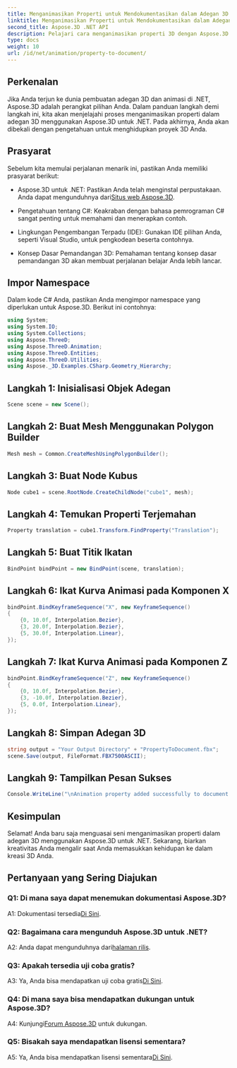 ```yaml
---
title: Menganimasikan Properti untuk Mendokumentasikan dalam Adegan 3D
linktitle: Menganimasikan Properti untuk Mendokumentasikan dalam Adegan 3D
second_title: Aspose.3D .NET API
description: Pelajari cara menganimasikan properti 3D dengan Aspose.3D untuk .NET. Panduan langkah demi langkah untuk membuat pemandangan dinamis.
type: docs
weight: 10
url: /id/net/animation/property-to-document/
---
```

## Perkenalan

Jika Anda terjun ke dunia pembuatan adegan 3D dan animasi di .NET, Aspose.3D adalah perangkat pilihan Anda. Dalam panduan langkah demi langkah ini, kita akan menjelajahi proses menganimasikan properti dalam adegan 3D menggunakan Aspose.3D untuk .NET. Pada akhirnya, Anda akan dibekali dengan pengetahuan untuk menghidupkan proyek 3D Anda.

## Prasyarat

Sebelum kita memulai perjalanan menarik ini, pastikan Anda memiliki prasyarat berikut:

-  Aspose.3D untuk .NET: Pastikan Anda telah menginstal perpustakaan. Anda dapat mengunduhnya dari[Situs web Aspose.3D](https://releases.aspose.com/3d/net/).

- Pengetahuan tentang C#: Keakraban dengan bahasa pemrograman C# sangat penting untuk memahami dan menerapkan contoh.

- Lingkungan Pengembangan Terpadu (IDE): Gunakan IDE pilihan Anda, seperti Visual Studio, untuk pengkodean beserta contohnya.

- Konsep Dasar Pemandangan 3D: Pemahaman tentang konsep dasar pemandangan 3D akan membuat perjalanan belajar Anda lebih lancar.

## Impor Namespace

Dalam kode C# Anda, pastikan Anda mengimpor namespace yang diperlukan untuk Aspose.3D. Berikut ini contohnya:

```csharp
using System;
using System.IO;
using System.Collections;
using Aspose.ThreeD;
using Aspose.ThreeD.Animation;
using Aspose.ThreeD.Entities;
using Aspose.ThreeD.Utilities;
using Aspose._3D.Examples.CSharp.Geometry_Hierarchy;
```

## Langkah 1: Inisialisasi Objek Adegan

```csharp
Scene scene = new Scene();
```

## Langkah 2: Buat Mesh Menggunakan Polygon Builder

```csharp
Mesh mesh = Common.CreateMeshUsingPolygonBuilder();
```

## Langkah 3: Buat Node Kubus

```csharp
Node cube1 = scene.RootNode.CreateChildNode("cube1", mesh);
```

## Langkah 4: Temukan Properti Terjemahan

```csharp
Property translation = cube1.Transform.FindProperty("Translation");
```

## Langkah 5: Buat Titik Ikatan

```csharp
BindPoint bindPoint = new BindPoint(scene, translation);
```

## Langkah 6: Ikat Kurva Animasi pada Komponen X

```csharp
bindPoint.BindKeyframeSequence("X", new KeyframeSequence()
{
    {0, 10.0f, Interpolation.Bezier},
    {3, 20.0f, Interpolation.Bezier},
    {5, 30.0f, Interpolation.Linear},
});
```

## Langkah 7: Ikat Kurva Animasi pada Komponen Z

```csharp
bindPoint.BindKeyframeSequence("Z", new KeyframeSequence()
{
    {0, 10.0f, Interpolation.Bezier},
    {3, -10.0f, Interpolation.Bezier},
    {5, 0.0f, Interpolation.Linear},
});
```

## Langkah 8: Simpan Adegan 3D

```csharp
string output = "Your Output Directory" + "PropertyToDocument.fbx";
scene.Save(output, FileFormat.FBX7500ASCII);
```

## Langkah 9: Tampilkan Pesan Sukses

```csharp
Console.WriteLine("\nAnimation property added successfully to document.\nFile saved at " + output);
```

## Kesimpulan

Selamat! Anda baru saja menguasai seni menganimasikan properti dalam adegan 3D menggunakan Aspose.3D untuk .NET. Sekarang, biarkan kreativitas Anda mengalir saat Anda memasukkan kehidupan ke dalam kreasi 3D Anda.

## Pertanyaan yang Sering Diajukan

### Q1: Di mana saya dapat menemukan dokumentasi Aspose.3D?

 A1: Dokumentasi tersedia[Di Sini](https://reference.aspose.com/3d/net/).

### Q2: Bagaimana cara mengunduh Aspose.3D untuk .NET?

 A2: Anda dapat mengunduhnya dari[halaman rilis](https://releases.aspose.com/3d/net/).

### Q3: Apakah tersedia uji coba gratis?

 A3: Ya, Anda bisa mendapatkan uji coba gratis[Di Sini](https://releases.aspose.com/).

### Q4: Di mana saya bisa mendapatkan dukungan untuk Aspose.3D?

 A4: Kunjungi[Forum Aspose.3D](https://forum.aspose.com/c/3d/18) untuk dukungan.

### Q5: Bisakah saya mendapatkan lisensi sementara?

 A5: Ya, Anda bisa mendapatkan lisensi sementara[Di Sini](https://purchase.aspose.com/temporary-license/).